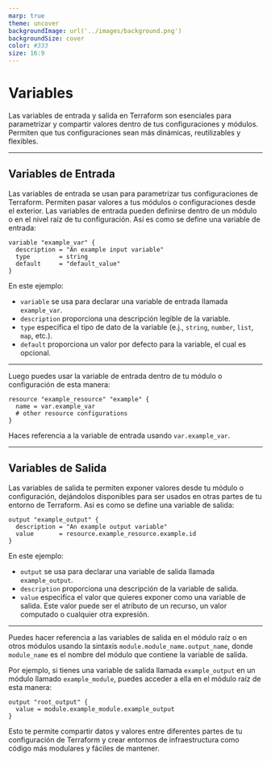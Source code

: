 ```yaml
---
marp: true
theme: uncover
backgroundImage: url('../images/background.png')
backgroundSize: cover
color: #333
size: 16:9
---
```


<style>
section {
  font-size: 180%;
}
</style>

# Variables

Las variables de entrada y salida en Terraform son esenciales para parametrizar y compartir valores dentro de tus configuraciones y módulos. Permiten que tus configuraciones sean más dinámicas, reutilizables y flexibles.

---

## Variables de Entrada

Las variables de entrada se usan para parametrizar tus configuraciones de Terraform. Permiten pasar valores a tus módulos o configuraciones desde el exterior. Las variables de entrada pueden definirse dentro de un módulo o en el nivel raíz de tu configuración. Así es como se define una variable de entrada:

```
variable "example_var" {
  description = "An example input variable"
  type        = string
  default     = "default_value"
}
```

En este ejemplo:

- `variable` se usa para declarar una variable de entrada llamada `example_var`.
- `description` proporciona una descripción legible de la variable.
- `type` especifica el tipo de dato de la variable (e.j., `string`, `number`, `list`, `map`, etc.).
- `default` proporciona un valor por defecto para la variable, el cual es opcional.
---

Luego puedes usar la variable de entrada dentro de tu módulo o configuración de esta manera:

```
resource "example_resource" "example" {
  name = var.example_var
  # other resource configurations
}
```

Haces referencia a la variable de entrada usando `var.example_var`.

---

## Variables de Salida

Las variables de salida te permiten exponer valores desde tu módulo o configuración, dejándolos disponibles para ser usados en otras partes de tu entorno de Terraform. Así es como se define una variable de salida:

```
output "example_output" {
  description = "An example output variable"
  value       = resource.example_resource.example.id
}
```

En este ejemplo:

- `output` se usa para declarar una variable de salida llamada `example_output`.
- `description` proporciona una descripción de la variable de salida.
- `value` especifica el valor que quieres exponer como una variable de salida. Este valor puede ser el atributo de un recurso, un valor computado o cualquier otra expresión.

---

Puedes hacer referencia a las variables de salida en el módulo raíz o en otros módulos usando la sintaxis `module.module_name.output_name`, donde `module_name` es el nombre del módulo que contiene la variable de salida.

Por ejemplo, si tienes una variable de salida llamada `example_output` en un módulo llamado `example_module`, puedes acceder a ella en el módulo raíz de esta manera:

```
output "root_output" {
  value = module.example_module.example_output
}
```

Esto te permite compartir datos y valores entre diferentes partes de tu configuración de Terraform y crear entornos de infraestructura como código más modulares y fáciles de mantener.